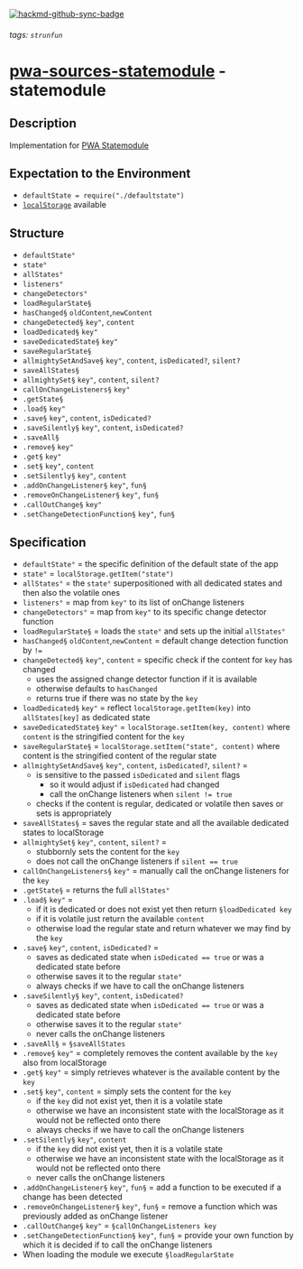 [![hackmd-github-sync-badge](https://hackmd.io/nn708ujuRLeo0crmfr2X_Q/badge)](https://hackmd.io/nn708ujuRLeo0crmfr2X_Q)
###### tags: `strunfun`

# [pwa-sources-statemodule](https://github.com/JhonnyJason/pwa-sources-statemodule) - statemodule

## Description
Implementation for [PWA Statemodule](https://hackmd.io/gzTX785OSVmzuxy6CnV72w?view)

## Expectation to the Environment
- `defaultState = require("./defaultstate")`
- [`localStorage`](https://developer.mozilla.org/de/docs/Web/API/Window/localStorage) available 

## Structure
- `defaultState°`
- `state°`
- `allStates°`
- `listeners°`
- `changeDetectors°`
- `loadRegularState§`
- `hasChanged§` `oldContent`,`newContent`
- `changeDetected§` `key"`, `content`
- `loadDedicated§` `key"`
- `saveDedicatedState§` `key"`
- `saveRegularState§`
- `allmightySetAndSave§` `key"`, `content`, `isDedicated?`, `silent?`
- `saveAllStates§`
- `allmightySet§` `key"`, `content`, `silent?`
- `callOnChangeListeners§` `key"`
- `.getState§`
- `.load§` `key"`
- `.save§` `key"`, `content`, `isDedicated?`
- `.saveSilently§` `key"`, `content`, `isDedicated?`
- `.saveAll§`
- `.remove§` `key"`
- `.get§` `key"`
- `.set§` `key"`, `content`
- `.setSilently§` `key"`, `content`
- `.addOnChangeListener§` `key"`, `fun§`
- `.removeOnChangeListener§` `key"`, `fun§`
- `.callOutChange§` `key"`
- `.setChangeDetectionFunction§` `key"`, `fun§`

## Specification
- `defaultState°` = the specific definition of the default state of the app
- `state°` = `localStorage.getItem("state")`
- `allStates°` = the `state°` superpositioned with all dedicated states and then also the volatile ones
- `listeners°` = map from `key"` to its list of onChange listeners
- `changeDetectors°` = map from `key"` to its specific change detector function
- `loadRegularState§` = loads the `state°` and sets up the initial `allStates°`
- `hasChanged§` `oldContent`,`newContent` = default change detection function by `!=`
- `changeDetected§` `key"`, `content` = specific check if the content for `key` has changed 
    - uses the assigned change detector function if it is available 
    - otherwise defaults to `hasChanged`
    - returns true if there was no state by the `key`
- `loadDedicated§` `key"` = reflect `localStorage.getItem(key)` into `allStates[key]` as dedicated state
- `saveDedicatedState§` `key"` = `localStorage.setItem(key, content)` where `content` is the stringified content for the `key`
- `saveRegularState§` = `localStorage.setItem("state", content)` where content is the stringified content of the regular state
- `allmightySetAndSave§` `key"`, `content`, `isDedicated?`, `silent?` =
    - is sensitive to the passed `isDedicated` and `silent` flags
        - so it would adjust if `isDedicated` had changed
        - call the onChange listeners when `silent != true`
    - checks if the content is regular, dedicated or volatile then saves or sets is appropriately
- `saveAllStates§` = saves the regular state and all the available dedicated states to localStorage
- `allmightySet§` `key"`, `content`, `silent?` = 
    - stubbornly sets the content for the `key`
    - does not call the onChange listeners if `silent == true`
- `callOnChangeListeners§` `key"` = manually call the onChange listeners for the `key`
- `.getState§` = returns the full `allStates°`
- `.load§` `key"` = 
    - if it is dedicated or does not exist yet then return `§loadDedicated key`
    - if it is volatile just return the available `content`
    - otherwise load the regular state and return whatever we may find by the `key`
- `.save§` `key"`, `content`, `isDedicated?` = 
    - saves as dedicated state when `isDedicated == true` or was a dedicated state before
    - otherwise saves it to the regular `state°`
    - always checks if we have to call the onChange listeners
- `.saveSilently§` `key"`, `content`, `isDedicated?`
    - saves as dedicated state when `isDedicated == true` or was a dedicated state before
    - otherwise saves it to the regular `state°`
    - never calls the onChange listeners
- `.saveAll§` = `§saveAllStates`
- `.remove§` `key"` = completely removes the content available by the `key` also from localStorage
- `.get§` `key"` = simply retrieves whatever is the available content by the `key`
- `.set§` `key"`, `content` = simply sets the content for the `key`
    - if the `key` did not exist yet, then it is a volatile state
    - otherwise we have an inconsistent state with the localStorage as it would not be reflected onto there
    - always checks if we have to call the onChange listeners
- `.setSilently§` `key"`, `content`
    - if the `key` did not exist yet, then it is a volatile state
    - otherwise we have an inconsistent state with the localStorage as it would not be reflected onto there
    - never calls the onChange listeners
- `.addOnChangeListener§` `key"`, `fun§` = add a function to be executed if a change has been detected
- `.removeOnChangeListener§` `key"`, `fun§` = remove a function which was previously added as onChange listener
- `.callOutChange§` `key"` = `§callOnChangeListeners key`
- `.setChangeDetectionFunction§` `key"`, `fun§` = provide your own function by which it is decided if to call the onChange listeners
- When loading the module we execute `§loadRegularState`